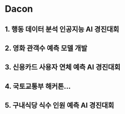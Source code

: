 # Dacon

## 1. 행동 데이터 분석 인공지능 AI 경진대회

## 2. 영화 관객수 예측 모델 개발

## 3. 신용카드 사용자 연체 예측 AI 경진대회

## 4. 국토교통부 해커톤...

## 5. 구내식당 식수 인원 예측 AI 경진대회
